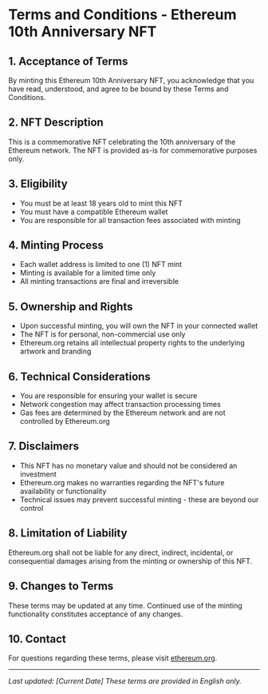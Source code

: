 # Terms and Conditions - Ethereum 10th Anniversary NFT

## 1. Acceptance of Terms

By minting this Ethereum 10th Anniversary NFT, you acknowledge that you have read, understood, and agree to be bound by these Terms and Conditions.

## 2. NFT Description

This is a commemorative NFT celebrating the 10th anniversary of the Ethereum network. The NFT is provided as-is for commemorative purposes only.

## 3. Eligibility

- You must be at least 18 years old to mint this NFT
- You must have a compatible Ethereum wallet
- You are responsible for all transaction fees associated with minting

## 4. Minting Process

- Each wallet address is limited to one (1) NFT mint
- Minting is available for a limited time only
- All minting transactions are final and irreversible

## 5. Ownership and Rights

- Upon successful minting, you will own the NFT in your connected wallet
- The NFT is for personal, non-commercial use only
- Ethereum.org retains all intellectual property rights to the underlying artwork and branding

## 6. Technical Considerations

- You are responsible for ensuring your wallet is secure
- Network congestion may affect transaction processing times
- Gas fees are determined by the Ethereum network and are not controlled by Ethereum.org

## 7. Disclaimers

- This NFT has no monetary value and should not be considered an investment
- Ethereum.org makes no warranties regarding the NFT's future availability or functionality
- Technical issues may prevent successful minting - these are beyond our control

## 8. Limitation of Liability

Ethereum.org shall not be liable for any direct, indirect, incidental, or consequential damages arising from the minting or ownership of this NFT.

## 9. Changes to Terms

These terms may be updated at any time. Continued use of the minting functionality constitutes acceptance of any changes.

## 10. Contact

For questions regarding these terms, please visit [ethereum.org](https://ethereum.org).

---

*Last updated: [Current Date]*
*These terms are provided in English only.*